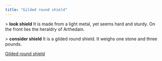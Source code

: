 ```yaml
---
title: "Gilded round shield"
---
```


\> **look shield**
It is made from a light metal, yet seems hard and sturdy. On the front
lies the heraldry of Arthedain.

\> **consider shield**
It is a gilded round shield.
It weighs one stone and three pounds.

[Gilded round shield](Category:_Shields "wikilink")